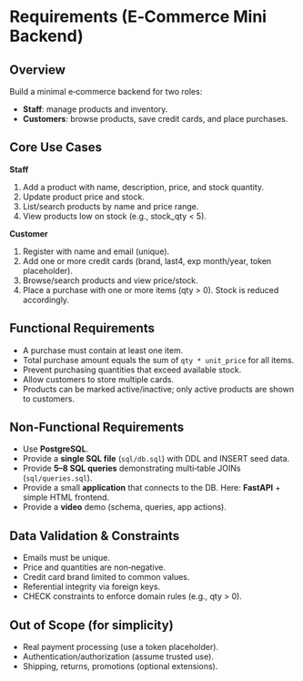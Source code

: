 # Requirements (E‑Commerce Mini Backend)

## Overview
Build a minimal e‑commerce backend for two roles:
- **Staff**: manage products and inventory.
- **Customers**: browse products, save credit cards, and place purchases.

## Core Use Cases
**Staff**
1. Add a product with name, description, price, and stock quantity.
2. Update product price and stock.
3. List/search products by name and price range.
4. View products low on stock (e.g., stock_qty < 5).

**Customer**
1. Register with name and email (unique).
2. Add one or more credit cards (brand, last4, exp month/year, token placeholder).
3. Browse/search products and view price/stock.
4. Place a purchase with one or more items (qty > 0). Stock is reduced accordingly.

## Functional Requirements
- A purchase must contain at least one item.
- Total purchase amount equals the sum of `qty * unit_price` for all items.
- Prevent purchasing quantities that exceed available stock.
- Allow customers to store multiple cards.
- Products can be marked active/inactive; only active products are shown to customers.

## Non‑Functional Requirements
- Use **PostgreSQL**.
- Provide a **single SQL file** (`sql/db.sql`) with DDL and INSERT seed data.
- Provide **5–8 SQL queries** demonstrating multi‑table JOINs (`sql/queries.sql`).
- Provide a small **application** that connects to the DB. Here: **FastAPI** + simple HTML frontend.
- Provide a **video** demo (schema, queries, app actions).

## Data Validation & Constraints
- Emails must be unique.
- Price and quantities are non‑negative.
- Credit card brand limited to common values.
- Referential integrity via foreign keys.
- CHECK constraints to enforce domain rules (e.g., qty > 0).

## Out of Scope (for simplicity)
- Real payment processing (use a token placeholder).
- Authentication/authorization (assume trusted use).
- Shipping, returns, promotions (optional extensions).
